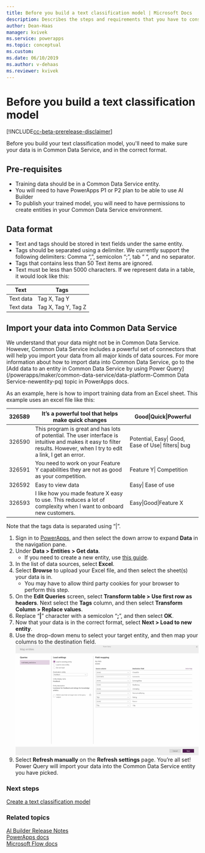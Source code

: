 ```yaml
---
title: Before you build a text classification model | Microsoft Docs
description: Describes the steps and requirements that you have to consider before you build your model.
author: Dean-Haas
manager: kvivek
ms.service: powerapps
ms.topic: conceptual
ms.custom: 
ms.date: 06/10/2019
ms.author: v-dehaas
ms.reviewer: kvivek
---
```


# Before you build a text classification model

[!INCLUDE[cc-beta-prerelease-disclaimer](./includes/cc-beta-prerelease-disclaimer.md)]

Before you build your text classification model, you'll need to make sure your data is in Common Data Service, and in the correct format.
## Pre-requisites
- Training data should be in a Common Data Service entity.  
- You will need to have PowerApps P1 or P2 plan to be able to use AI Builder
- To publish your trained model, you will need to have permissions to create entities in your Common Data Service environment.
## Data format
- Text and tags should be stored in text fields under the same entity. 
- Tags should be separated using a delimiter. We currently support the following delimiters: Comma “,”, semicolon “;”, tab “	“, and no separator. 
- Tags that contains less than 50 Text items are ignored.
- Text must be less than 5000 characters.
If we represent data in a table, it would look like this:

| Text      | Tags                |
|-----------|---------------------|
| Text data | Tag X, Tag Y        | 
| Text data | Tag X, Tag Y, Tag Z | 

## Import your data into Common Data Service
We understand that your data might not be in Common Data Service. However, Common Data Service includes a powerful set of connectors that will help you import your data from all major kinds of data sources. For more information about how to import data into Common Data Service, go to the [Add data to an entity in Common Data Service by using Power Query](/powerapps/maker/common-data-service/data-platform-Common Data Service-newentity-pq) topic in PowerApps docs. 

As an example, here is how to import training data from an Excel sheet. This example uses an excel file like this:


|326589    |It’s   a powerful tool that helps make quick changes                                                                                                                               |Good\|Quick\|Powerful |
|---|---|---|
|326590    |This program is great and has lots of potential. The user interface is intuitive   and makes it easy to filter results. However, when I try to edit a link, I get an error.    |Potential, Easy\| Good, Ease of Use\| filters\| bug  |
|326591    |You need to work on your Feature Y capabilities they are not as good as your competition.                                                                                      |Feature   Y\| Competition     |
|326592    |Easy to view data                                                                                                                                                                |Easy\| Ease of use                                |
|326593    |I like how you made feature X easy to use. This reduces a lot of complexity when I want to onboard new customers.                                                              |Easy\|Good\|Feature X                             |

Note that the tags data is separated using “\|”. 
1. Sign in to [PowerApps](https://web.powerapps.com/), and then select the down arrow to expand **Data** in the navigation pane.
2. Under **Data > Entities > Get data**. 
    - If you need to create a new entity, use [this guide](https://docs.microsoft.com/powerapps/maker/common-data-service/data-platform-create-entity).
3. In the list of data sources, select **Excel**.
4. Select **Browse** to upload your Excel file,  and then select the sheet(s) your data is in.
    - You may have to allow third party cookies for your browser to perform this step.
6. On the **Edit Queries** screen, select **Transform table > Use first row as headers**. Next  select the **Tags** column, and then select **Transform Column > Replace values**.
1. Replace “**|**” character with a semicolon “**;**”, and then select **OK**.
1. Now that your data is in the correct format, select **Next > Load to new entity**.
1. Use the drop-down menu to select your target entity, and then map your columns to the destination field. 
    ![Map your columns to the destination field](media/create-text-model-map-columns.png)
1. Select **Refresh manually** on the **Refresh settings** page. 
You’re all set! Power Query will import your data into the Common Data Service entity you have picked.



### Next steps
[Create a text classification model](create-text-classification-model.md) 

### Related topics
[AI Builder Release Notes](/power-platform-release-notes/october19/ai-builder)<br/>
[PowerApps docs](https://docs.microsoft.com/powerapps/)<br/>
[Microsoft Flow docs](https://docs.microsoft.com/flow/getting-started)

